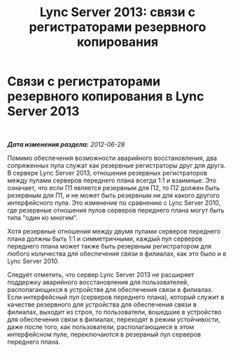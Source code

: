 ﻿---
title: 'Lync Server 2013: связи с регистраторами резервного копирования'
TOCTitle: Связи с регистраторами резервного копирования
ms:assetid: 7e078271-84b9-4666-989c-c4507a0cdf4a
ms:mtpsurl: https://technet.microsoft.com/ru-ru/library/JJ205033(v=OCS.15)
ms:contentKeyID: 49310319
ms.date: 05/19/2016
mtps_version: v=OCS.15
ms.translationtype: HT
---

# Связи с регистраторами резервного копирования в Lync Server 2013

 

_**Дата изменения раздела:** 2012-06-28_

Помимо обеспечения возможности аварийного восстановления, два сопряженных пула служат как резервные регистраторы друг для друга. В сервере Lync Server 2013, отношения резервных регистраторов между пулами серверов переднего плана всегда 1:1 и взаимные. Это означает, что если П1 является резервным для П2, то П2 должен быть резервным для П1, и не может быть резервным ни для какого другого интерфейсного пула. Это изменение по сравнению с Lync Server 2010, где резервные отношения пулов серверов переднего плана могут быть типа "один ко многим".

Хотя резервные отношения между двумя пулами серверов переднего плана должны быть 1:1 и симметричными, каждый пул серверов переднего плана может также быть резервным регистратором для любого количества для обеспечения связи в филиалах, как это было и в Lync Server 2010.

Следует отметить, что сервер Lync Server 2013 не расширяет поддержку аварийного восстановления для пользователей, располагающихся в устройстве для обеспечения связи в филиалах. Если интерфейсный пул (серверов переднего плана), который служит в качестве резервного для устройства для обеспечения связи в филиалах, выходит из строя, то пользователи, вошедшие в устройство для обеспечения связи в филиалах, переходят в режим устойчивости, даже после того, как пользователи, располагающиеся в этом интерфейсном пуле, переключаются в резервный пул серверов переднего плана.

